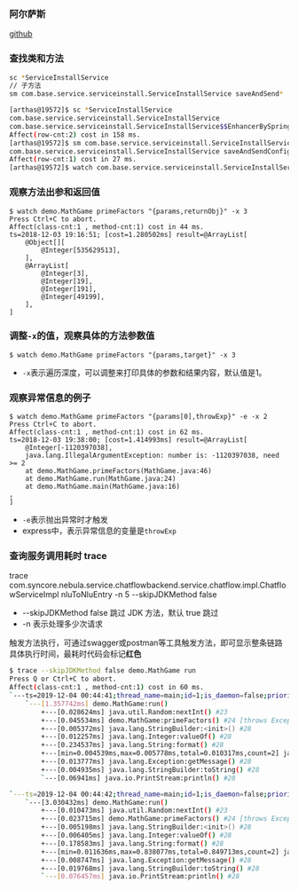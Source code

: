 ### **阿尔萨斯**

[github](https://github.com/alibaba/arthas)

### 查找类和方法

```sh
sc *ServiceInstallService
// 子方法
sm com.base.service.serviceinstall.ServiceInstallService saveAndSend*
```

```sh
[arthas@19572]$ sc *ServiceInstallService
com.base.service.serviceinstall.ServiceInstallService
com.base.service.serviceinstall.ServiceInstallService$$EnhancerBySpringCGLIB$$8de8d2d6
Affect(row-cnt:2) cost in 158 ms.
[arthas@19572]$ sm com.base.service.serviceinstall.ServiceInstallService saveAndSend*
com.base.service.serviceinstall.ServiceInstallService saveAndSendConfig(Ljava/util/Map;Ljava/util/ArrayList;I)V
Affect(row-cnt:1) cost in 27 ms.
[arthas@19572]$ watch com.base.service.serviceinstall.ServiceInstallService saveAndSendConfig "{params}" -x 3
```

### 观察方法出参和返回值

```shell
$ watch demo.MathGame primeFactors "{params,returnObj}" -x 3
Press Ctrl+C to abort.
Affect(class-cnt:1 , method-cnt:1) cost in 44 ms.
ts=2018-12-03 19:16:51; [cost=1.280502ms] result=@ArrayList[
    @Object[][
        @Integer[535629513],
    ],
    @ArrayList[
        @Integer[3],
        @Integer[19],
        @Integer[191],
        @Integer[49199],
    ],
]
```

### 调整`-x`的值，观察具体的方法参数值

```
$ watch demo.MathGame primeFactors "{params,target}" -x 3
```

- `-x`表示遍历深度，可以调整来打印具体的参数和结果内容，默认值是1。

### 观察异常信息的例子

```shell
$ watch demo.MathGame primeFactors "{params[0],throwExp}" -e -x 2
Press Ctrl+C to abort.
Affect(class-cnt:1 , method-cnt:1) cost in 62 ms.
ts=2018-12-03 19:38:00; [cost=1.414993ms] result=@ArrayList[
    @Integer[-1120397038],
    java.lang.IllegalArgumentException: number is: -1120397038, need >= 2
    at demo.MathGame.primeFactors(MathGame.java:46)
    at demo.MathGame.run(MathGame.java:24)
    at demo.MathGame.main(MathGame.java:16)
,
]
```

- `-e`表示抛出异常时才触发
- express中，表示异常信息的变量是`throwExp`



### 查询服务调用耗时 trace

trace com.syncore.nebula.service.chatflowbackend.service.chatflow.impl.ChatflowServiceImpl nluToNluEntry  -n 5 --skipJDKMethod false 

- --skipJDKMethod false  跳过 JDK 方法，默认 true 跳过
- -n 表示处理多少次请求

触发方法执行，可通过swagger或postman等工具触发方法，即可显示整条链路具体执行时间，最耗时代码会标记**红色**

```sh
$ trace --skipJDKMethod false demo.MathGame run
Press Q or Ctrl+C to abort.
Affect(class-cnt:1 , method-cnt:1) cost in 60 ms.
`---ts=2019-12-04 00:44:41;thread_name=main;id=1;is_daemon=false;priority=5;TCCL=sun.misc.Launcher$AppClassLoader@3d4eac69
    `---[1.357742ms] demo.MathGame:run()
        +---[0.028624ms] java.util.Random:nextInt() #23
        +---[0.045534ms] demo.MathGame:primeFactors() #24 [throws Exception]
        +---[0.005372ms] java.lang.StringBuilder:<init>() #28
        +---[0.012257ms] java.lang.Integer:valueOf() #28
        +---[0.234537ms] java.lang.String:format() #28
        +---[min=0.004539ms,max=0.005778ms,total=0.010317ms,count=2] java.lang.StringBuilder:append() #28
        +---[0.013777ms] java.lang.Exception:getMessage() #28
        +---[0.004935ms] java.lang.StringBuilder:toString() #28
        `---[0.06941ms] java.io.PrintStream:println() #28

`---ts=2019-12-04 00:44:42;thread_name=main;id=1;is_daemon=false;priority=5;TCCL=sun.misc.Launcher$AppClassLoader@3d4eac69
    `---[3.030432ms] demo.MathGame:run()
        +---[0.010473ms] java.util.Random:nextInt() #23
        +---[0.023715ms] demo.MathGame:primeFactors() #24 [throws Exception]
        +---[0.005198ms] java.lang.StringBuilder:<init>() #28
        +---[0.006405ms] java.lang.Integer:valueOf() #28
        +---[0.178583ms] java.lang.String:format() #28
        +---[min=0.011636ms,max=0.838077ms,total=0.849713ms,count=2] java.lang.StringBuilder:append() #28
        +---[0.008747ms] java.lang.Exception:getMessage() #28
        +---[0.019768ms] java.lang.StringBuilder:toString() #28
        `---[0.076457ms] java.io.PrintStream:println() #28

```


